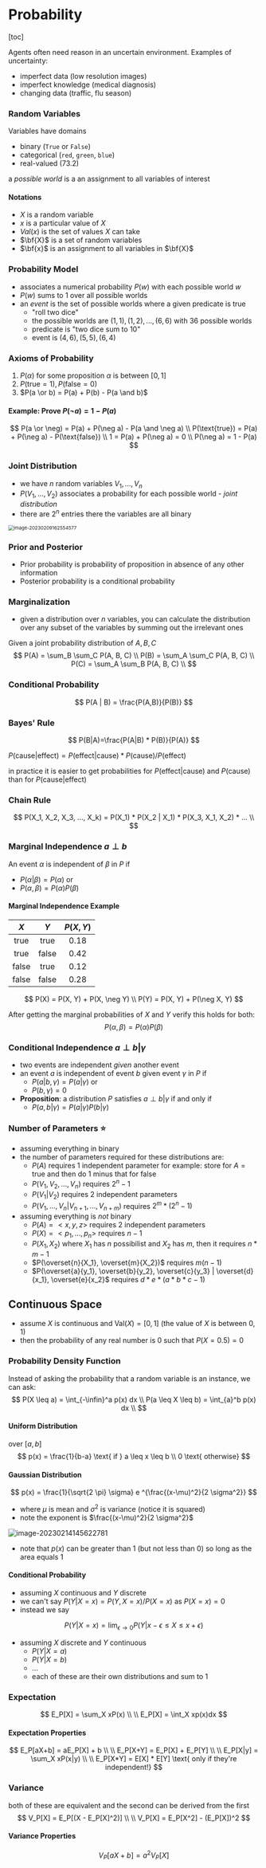 # Probability

[toc]

Agents often need reason in an uncertain environment. Examples of uncertainty:

- imperfect data (low resolution images)
- imperfect knowledge (medical diagnosis)
- changing data (traffic, flu season)

### Random Variables

Variables have domains

- binary (`True` or `False`)
- categorical (`red`, `green`, `blue`)
- real-valued ($73.2$)

a *possible world* is a an assignment to all variables of interest

#### Notations

- $X$ is a random variable
- $x$ is a particular value of $X$
- $Val(x)$ is the set of values $X$ can take
- $\bf{X}$ is a set of random variables
- $\bf{x}$ is an assignment to all variables in $\bf{X}$

### Probability Model

- associates a numerical probability $P(w)$ with each possible world $w$
- $P(w)$ sums to $1$ over all possible worlds
- an *event* is the set of possible worlds where a given predicate is true
  - "roll two dice" 
  - the possible worlds are $(1,1),(1,2),..., (6,6)$ with 36 possible worlds
  - predicate is "two dice sum to 10"
  - event is ${(4,6), (5,5), (6,4)}$

### Axioms of Probability

1. $P(\alpha)$ for some proposition $\alpha$ is between $[0,1]$
2. $P(\text{true}=1), P(\text{false}=0)$
3. $P(a \or b) = P(a) + P(b) - P(a \and b)$

#### Example: Prove $P(\neg a) = 1 - P(a)$

$$
P(a \or \neg) = P(a) + P(\neg a) - P(a \and \neg a) \\
P(\text{true}) = P(a) + P(\neg a) - P(\text{false}) \\
1 = P(a) + P(\neg a) = 0 \\
P(\neg a) = 1 - P(a)
$$

### Joint Distribution

- we have $n$ random variables $V_1, ..., V_n$
- $P(V_1, ..., V_2)$ associates a probability for each possible world - *joint distribution*
- there are $2^n$ entries there the variables are all binary

<img src="images/image-20230209162554577.png" alt="image-20230209162554577" style="zoom:67%;" />

### Prior and Posterior

* Prior probability is probability of proposition in absence of any other information
* Posterior probability is a conditional probability 

### Marginalization

* given a distribution over $n$ variables, you can calculate the distribution over any subset of the variables by summing out the irrelevant ones 

Given a joint probability distribution of $A, B, C$
$$
P(A) = \sum_B \sum_C P(A, B, C) \\
P(B) = \sum_A \sum_C P(A, B, C) \\
P(C) = \sum_A \sum_B P(A, B, C) \\
$$

### Conditional Probability  

$$
P(A | B) = \frac{P(A,B)}{P(B)}
$$

### Bayes' Rule

$$
P(B|A)=\frac{P(A|B) * P(B)}{P(A)}
$$

$P(\text{cause}|\text{effect}) = P(\text{effect}|\text{cause})*P(\text{cause}) / P(\text{effect})$

in practice it is easier to get probabilities for $P(\text{effect}|\text{cause})$ and $P(\text{cause})$ than for $P(\text{cause}|\text{effect})$

### Chain Rule

$$
P(X_1, X_2, X_3, ..., X_k) = P(X_1) * P(X_2 | X_1) * P(X_3, X_1, X_2) * ... \\
$$

### Marginal Independence $a \perp b$

An event $\alpha$ is independent of $\beta$ in $P$ if

- $P(\alpha | \beta) = P(\alpha)$ or
- $P(\alpha, \beta) = P(\alpha) P(\beta)$

#### Marginal Independence Example

|  $X$  |  $Y$  | $P(X, Y)$ |
| :---: | :---: | :-------: |
| true  | true  |  $0.18$   |
| true  | false |  $0.42$   |
| false | true  |  $0.12$   |
| false | false |  $0.28$   |

$$
P(X) = P(X, Y) + P(X, \neg Y) \\
P(Y) = P(X, Y) + P(\neg X, Y)
$$

After getting the marginal probabilities of $X$ and $Y$ verify this holds for both:
$$
P(\alpha, \beta) = P(\alpha) P(\beta)
$$

### Conditional Independence $a  \perp b | \gamma$

- two events are independent *given* another event
- an event $a$ is independent of event $b$ given event $\gamma$ in $P$ if
  - $P(a | b, \gamma) = P(a | \gamma)$ or
  - $P(b, \gamma) = 0$
- **Proposition**: a distribution $P$ satisfies $a  \perp b | \gamma$ if and only if
  - $P(a, b | \gamma) = P(a | \gamma) P(b | \gamma)$

###  Number of Parameters :star:

- assuming everything in binary
- the number of parameters required for these distributions are:
  - $P(A)$ requires 1 independent parameter 
    for example: store for $A = \text{true}$ and then do 1 minus that for $\text{false}$
  - $P(V_1, V_2, ..., V_n)$ requires $2^n - 1$
  - $P(V_1 | V_2)$ requires 2 independent parameters
  - $P(V_1, ..., V_n | V_{n+1}, ..., V_{n+m})$ requires $2^m * (2^n - 1)$
- assuming everything is *not* binary
  - $P(A) = <x, y, z>$ requires 2 independent parameters
  - $P(X) = <p_1, ..., p_n>$ requires $n-1$ 
  - $P(X_1, X_2)$ where $X_1$ has $n$ possibilist and $X_2$ has $m$, then it requires $n*m -1$
  - $P(\overset{n}{X_1}, \overset{m}{X_2})$ requires $m (n - 1)$
  - $P(\overset{a}{y_1}, \overset{b}{y_2}, \overset{c}{y_3} | \overset{d}{x_1}, \overset{e}{x_2}$ requires $d*e*(a*b*c-1)$

##  Continuous Space

- assume $X$ is continuous and $\text{Val}(X) = [0, 1]$ (the value of $X$ is between $0, 1$)
- then the probability of any real number is $0$ such that $P(X=0.5)=0$

### Probability Density Function

Instead of asking the probability that a random variable is an instance, we can ask:
$$
P(X \leq a) = \int_{-\infin}^a p(x) dx \\
P(a \leq X \leq b) = \int_{a}^b p(x) dx \\
$$

#### Uniform Distribution

over $[a, b]$
$$
p(x) = \frac{1}{b-a} \text{ if } a \leq x \leq b \\
0 \text{ otherwise}
$$

#### Gaussian Distribution

$$
p(x) = \frac{1}{\sqrt{2 \pi} \sigma} e ^{\frac{(x-\mu)^2}{2 \sigma^2}}
$$

- where $\mu$ is mean and $\sigma ^2$ is variance (notice it is squared)
- note the exponent is $\frac{(x-\mu)^2}{2 \sigma^2}$

![image-20230214145622781](images/image-20230214145622781.png)

- note that $p(x)$ can be greater than 1 (but not less than 0) so long as the area equals 1

#### Conditional Probability

- assuming $X$ continuous and $Y$ discrete
- we can't say $P(Y | X = x) = P(Y, X=x) / P(X = x)$ as $P(X = x) = 0$
- instead we say

$$
P(Y|X=x) = \lim_{\epsilon \rightarrow 0} P(Y | x - \epsilon \leq X \leq x + \epsilon)
$$

- assuming $X$ discrete and $Y$ continuous 
  - $P(Y|X=a)$
  - $P(Y|X=b)$
  - ...
  - each of these are their own distributions and sum to 1

### Expectation

$$
E_P[X] = \sum_X xP(x) \\ \\
E_P[X] = \int_X xp(x)dx
$$

#### Expectation Properties

$$
E_P[aX+b] = aE_P[X] + b \\ \\
E_P[X+Y] = E_P[X] + E_P[Y] \\ \\
E_P[X|y] = \sum_X xP(x|y) \\ \\
E_P[X*Y] = E[X] * E[Y] \text{ only if they're independent!}
$$



### Variance

both of these are equivalent and the second can be derived from the first
$$
V_P[X] = E_P[(X - E_P[X]^2)] \\ \\
V_P[X] = E_P[X^2] - (E_P[X])^2
$$

#### Variance Properties

$$
V_P[aX + b] = a^2V_P[X]
$$
